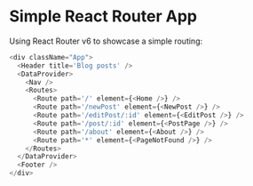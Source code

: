 # Simple React Router App

Using React Router v6 to showcase a simple routing:

```js
<div className="App">
  <Header title='Blog posts' />
  <DataProvider>
    <Nav />
    <Routes>
      <Route path='/' element={<Home />} />
      <Route path='/newPost' element={<NewPost />} />
      <Route path='/editPost/:id' element={<EditPost />} />
      <Route path='/post/:id' element={<PostPage />} />
      <Route path='/about' element={<About />} />
      <Route path='*' element={<PageNotFound />} />
    </Routes>
  </DataProvider>
  <Footer />
</div>
```

